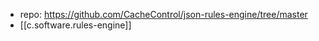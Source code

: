 
- repo: https://github.com/CacheControl/json-rules-engine/tree/master
- [[c.software.rules-engine]]